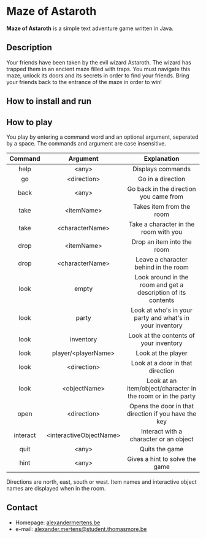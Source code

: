Maze of Astaroth
======
**Maze of Astaroth** is a simple text adventure game written in Java.

## Description
Your friends have been taken by the evil wizard Astaroth.
The wizard has trapped them in an ancient maze filled with traps.
You must navigate this maze, unlock its doors and its secrets in order to find your friends.
Bring your friends back to the entrance of the maze in order to win!

## How to install and run

## How to play
You play by entering a command word and an optional argument, seperated by a space. 
The commands and argument are case insensitive.

| Command | Argument | Explanation
| :---: | :---: | :---: |
| help | \<any\> | Displays commands |
| go | \<direction\> | Go in a direction |
| back | \<any\> | Go back in the direction you came from |
| take | \<itemName\> | Takes item from the room |
| take | \<characterName\> | Take a character in the room with you |
| drop | \<itemName\> | Drop an item into the room |
| drop | \<characterName\> | Leave a character behind in the room |
| look | empty | Look around in the room and get a description of its contents |
| look | party | Look at who's in your party and what's in your inventory |
| look | inventory | Look at the contents of your inventory |
| look | player/\<playerName\> | Look at the player |
| look | \<direction\> | Look at a door in that direction |
| look | \<objectName\> | Look at an item/object/character in the room or in the party |
| open | \<direction\> | Opens the door in that direction if you have the key |
| interact | \<interactiveObjectName\> | Interact with a character or an object |
| quit | \<any\> | Quits the game |
| hint | \<any\> | Gives a hint to solve the game |

Directions are north, east, south or west.
Item names and interactive object names are displayed when in the room.

## Contact

- Homepage: [alexandermertens.be](https://alexandermertens.be)
- e-mail: <alexander.mertens@student.thomasmore.be>